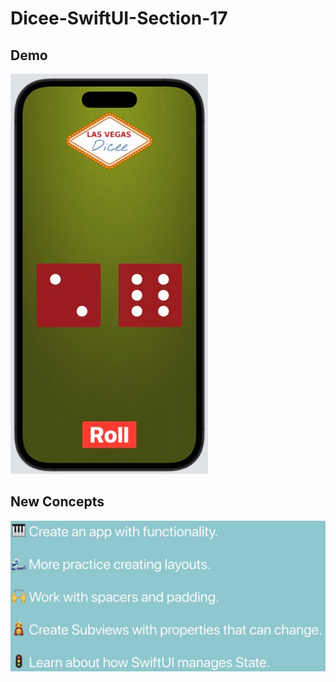 # Dicee-SwiftUI-Section-17

## Demo

![Dicee SwiftUI Section 17](Documentation/ss-1.jpeg)

## New Concepts

![Dicee SwiftUI Section 17](Documentation/ss-2.png) 















